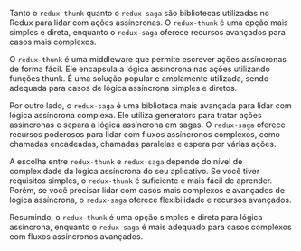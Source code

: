 Tanto o `redux-thunk` quanto o `redux-saga` são bibliotecas utilizadas no Redux para lidar com ações assíncronas. O `redux-thunk` é uma opção mais simples e direta, enquanto o `redux-saga` oferece recursos avançados para casos mais complexos.

O `redux-thunk` é uma middleware que permite escrever ações assíncronas de forma fácil. Ele encapsula a lógica assíncrona nas ações utilizando funções thunk. É uma solução popular e amplamente utilizada, sendo adequada para casos de lógica assíncrona simples e diretos.

Por outro lado, o `redux-saga` é uma biblioteca mais avançada para lidar com lógica assíncrona complexa. Ele utiliza generators para tratar ações assíncronas e separa a lógica assíncrona em sagas. O `redux-saga` oferece recursos poderosos para lidar com fluxos assíncronos complexos, como chamadas encadeadas, chamadas paralelas e espera por várias ações.

A escolha entre `redux-thunk` e `redux-saga` depende do nível de complexidade da lógica assíncrona do seu aplicativo. Se você tiver requisitos simples, o `redux-thunk` é suficiente e mais fácil de aprender. Porém, se você precisar lidar com casos mais complexos e avançados de lógica assíncrona, o `redux-saga` oferece flexibilidade e recursos avançados.

Resumindo, o `redux-thunk` é uma opção simples e direta para lógica assíncrona, enquanto o `redux-saga` é mais adequado para casos complexos com fluxos assíncronos avançados.
